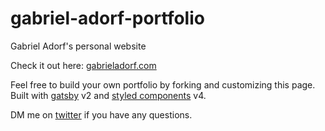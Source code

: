 # gabriel-adorf-portfolio
Gabriel Adorf's personal website

Check it out here: [gabrieladorf.com](https://gabrieladorf.com)

Feel free to build your own portfolio by forking and customizing this page.
Built with [gatsby](https://github.com/gatsbyjs/gatsby) v2 and [styled components](https://github.com/styled-components/styled-components) v4.

DM me on [twitter](https://twitter.com/gabdorf) if you have any questions.

